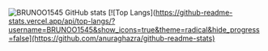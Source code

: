 ![BRUNOO1545 GitHub stats](https://github-readme-stats.vercel.app/api?username=BRUNOO1545&show_icons=true&theme=radical&size_weight=0.5&count_weight=0.5)
[![Top Langs](https://github-readme-stats.vercel.app/api/top-langs/?username=BRUNOO1545&show_icons=true&theme=radical&hide_progress=false](https://github.com/anuraghazra/github-readme-stats)
